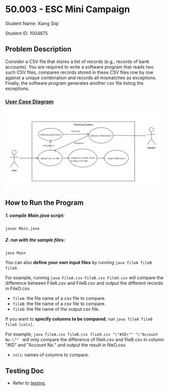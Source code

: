 # 50.003 - ESC Mini Campaign
Student Name: Xiang Siqi

Student ID: 1004875

## Problem Description

Consider a CSV file that stores a list of records (e.g., records of bank accounts). You are required to write a software program that reads two such CSV files, compares records stored in these CSV files row by row against a unique combination and records all mismatches as exceptions. Finally, the software program generates another csv file listing the exceptions.

### <u>User Case Diagram</u>

![use_case_diagram](https://raw.githubusercontent.com/TsukiSky/50.003ESC_Mini_Campaign/main/doc/use_case_diagram.png)

## How to Run the Program

##### 1. compile Main.java script:

`javac Main.java`

##### 2. run with the sample files:

`java Main`

You can also **define your own input files** by running `java fileA fileB fileO`.

For example, running `java FileA.csv FileB.csv FileO.csv` will compare the difference between FileA.csv and FileB.csv and output the different records in FileO.csv.

* `fileA`: the file name of a csv file to compare.
* `fileB`: the file name of a csv file to compare.
* `fileO`: the file name of the output csv file.

If you want to **specify columns to be compared**, run `java fileA fileB fileO [cols]`.

For example, `java fileA.csv fileB.csv flieO.csv "\"#ID\"" "\"Account No.\"" ` will only compare the difference of fileA.csv and fileB.csv in column \"#ID\" and \"Account No.\" and output the result in fileO.csv.

* `cols`: names of columns to compare.

## Testing Doc

* Refer to [testing](https://github.com/TsukiSky/50.003ESC_Mini_Campaign/blob/main/test/README.md).

  

